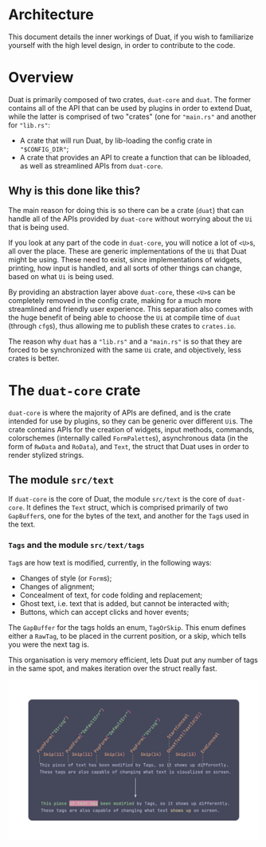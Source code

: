 # Architecture

This document details the inner workings of Duat, if you wish to familiarize yourself with the high level design, in order to contribute to the code.

# Overview

Duat is primarily composed of two crates, `duat-core` and `duat`. The former contains all of the API that can be used by plugins in order to extend Duat, while the latter is comprised of two "crates" (one for `"main.rs"` and another for `"lib.rs"`:

* A crate that will run Duat, by lib-loading the config crate in `"$CONFIG_DIR"`;
* A crate that provides an API to create a function that can be libloaded, as well as streamlined APIs from `duat-core`.

## Why is this done like this?

The main reason for doing this is so there can be a crate (`duat`) that can handle all of the APIs provided by `duat-core` without worrying about the `Ui` that is being used.

If you look at any part of the code in `duat-core`, you will notice a lot of `<U>`s, all over the place. These are generic implementations of the `Ui` that Duat might be using. These need to exist, since implementations of widgets, printing, how input is handled, and all sorts of other things can change, based on what `Ui` is being used.

By providing an abstraction layer above `duat-core`, these `<U>`s can be completely removed in the config crate, making for a much more streamlined and friendly user experience. This separation also comes with the huge benefit of being able to choose the `Ui` at compile time of `duat` (through `cfg`s), thus allowing me to publish these crates to `crates.io`.

The reason why `duat` has a `"lib.rs"` and a `"main.rs"` is so that they are forced to be synchronized with the same `Ui` crate, and objectively, less crates is better.

# The `duat-core` crate

`duat-core` is where the majority of APIs are defined, and is the crate intended for use by plugins, so they can be generic over different `Ui`s. The crate contains APIs for the creation of widgets, input methods, commands, colorschemes (internally called `FormPalette`s), asynchronous data (in the form of `RwData` and `RoData`), and `Text`, the struct that Duat uses in order to render stylized strings.

## The module `src/text`

If `duat-core` is the core of Duat, the module `src/text` is the core of `duat-core`. It defines the `Text` struct, which is comprised primarily of two `GapBuffer`s, one for the bytes of the text, and another for the `Tag`s used in the text.

### `Tags` and the module `src/text/tags`

`Tag`s are how text is modified, currently, in the following ways:

* Changes of style (or `Form`s);
* Changes of alignment;
* Concealment of text, for code folding and replacement;
* Ghost text, i.e. text that is added, but cannot be interacted with;
* Buttons, which can accept clicks and hover events;

The `GapBuffer` for the tags holds an enum, `TagOrSkip`. This enum defines either a `RawTag`, to be placed in the current position, or a skip, which tells you were the next tag is.

This organisation is very memory efficient, lets Duat put any number of tags in the same spot, and makes iteration over the struct really fast.

![Text and Tags](assets/text.svg)
